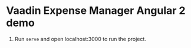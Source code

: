 # Vaadin Expense Manager Angular 2 demo

1. Run `serve` and open localhost:3000 to run the project.
